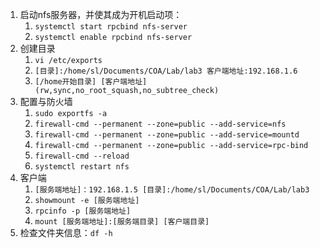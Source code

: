 1. 启动nfs服务器，并使其成为开机启动项：
	1. `systemctl start rpcbind nfs-server`
	2. `systemctl enable rpcbind nfs-server`
2. 创建目录
	1. `vi /etc/exports`
	2. `[目录]:/home/sl/Documents/COA/Lab/lab3 客户端地址:192.168.1.6`
	3. `[/home开始目录] [客户端地址](rw,sync,no_root_squash,no_subtree_check)`
3. 配置与防火墙
	1. `sudo exportfs -a`
	2. `firewall-cmd --permanent --zone=public --add-service=nfs`
	3. `firewall-cmd --permanent --zone=public --add-service=mountd`
	4. `firewall-cmd --permanent --zone=public --add-service=rpc-bind`
	5. `firewall-cmd --reload`
	6. `systemctl restart nfs`
4. 客户端
	1. `[服务端地址]：192.168.1.5 [目录]:/home/sl/Documents/COA/Lab/lab3`
	2. `showmount -e [服务端地址]`
	3. `rpcinfo -p [服务端地址]`
	4. `mount [服务端地址]:[服务端目录] [客户端目录]`
5. 检查文件夹信息：`df -h`
